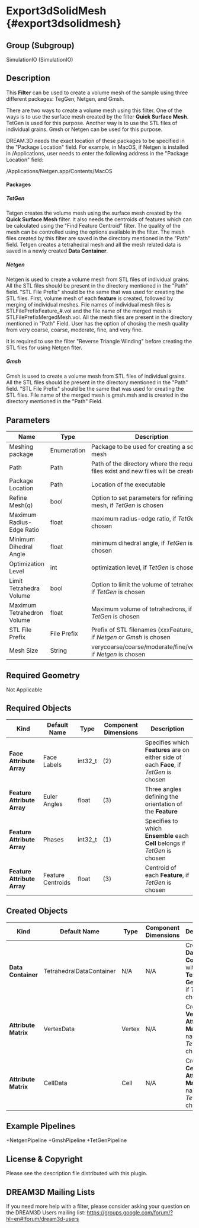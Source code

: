 Export3dSolidMesh {#export3dsolidmesh}
=============

## Group (Subgroup) ##
SimulationIO (SimulationIO)

## Description ##
This **Filter** can be used to create a volume mesh of the sample using three different packages: TegGen, Netgen, and Gmsh. 

There are two ways to create a volume mesh using this filter. One of the ways is to use the surface mesh created by the filter **Quick Surface Mesh**. TetGen is used for this purpose. Another way is to use the STL files of individual grains. Gmsh or Netgen can be used for this purpose. 

DREAM.3D needs the exact location of these packages to be specified in the "Package Location" field. For example, in MacOS, if Netgen is installed in /Applications, user needs to enter the following address in the "Package Location" field:

/Applications/Netgen.app/Contents/MacOS

#### Packages ####

##### TetGen #####
Tetgen creates the volume mesh using the surface mesh created by the **Quick Surface Mesh** filter. It also needs the centroids of features which can be calculated using the "Find Feature Centroid" filter. The quality of the mesh can be controlled using the options available in the filter. The mesh files created by this filter are saved in the directory mentioned in the "Path" field. Tetgen creates a tetrahedral mesh and all the mesh related data is saved in a newly created **Data Container**. 

##### Netgen #####
Netgen is used to create a volume mesh from STL files of individual grains. All the STL files should be present in the directory mentioned in the "Path" field. "STL File Prefix" should be the same that was used for creating the STL files. First, volume mesh of each **feature** is created, followed by merging of individual meshes. File names of individual mesh files is STLFilePrefixFeature_#.vol and the file name of the merged mesh is STLFilePrefixMergedMesh.vol. All the mesh files are present in the directory mentioned in "Path" Field. User has the option of chosing the mesh quality from very coarse, coarse, moderate, fine, and very fine. 

It is required to use the filter "Reverse Triangle Winding" before creating the STL files for using Netgen flter.

##### Gmsh #####
Gmsh is used to create a volume mesh from STL files of individual grains. All the STL files should be present in the directory mentioned in the "Path" field. "STL File Prefix" should be the same that was used for creating the STL files. File name of the merged mesh is gmsh.msh and is created in the directory mentioned in the "Path" Field.

## Parameters ##
| Name | Type | Description |
|------|------|------|
| Meshing package | Enumeration | Package to be used for creating a solid mesh |
| Path | Path | Path of the directory where the required files exist and new files will be created |
| Package Location | Path | Location of the executable |
| Refine Mesh(q) | bool | Option to set parameters for refining the mesh, if _TetGen_ is chosen|
| Maximum Radius-Edge Ratio | float | maximum radius-edge ratio, if _TetGen_ is chosen|
| Minimum Dihedral Angle | float | minimum dihedral angle, if _TetGen_ is chosen|
| Optimization Level | int | optimization level, if _TetGen_ is chosen|
| Limit Tetrahedra Volume | bool | Option to limit the volume of tetrahedrons, if _TetGen_ is chosen|
| Maximum Tetrahedron Volume | float | Maximum volume of tetrahedrons, if _TetGen_ is chosen|
| STL File Prefix | File Prefix | Prefix of STL filenames (xxxFeature_#.stl), if _Netgen_ or _Gmsh_ is chosen |
| Mesh Size | String | verycoarse/coarse/moderate/fine/veryfine, if _Netgen_ is chosen |

## Required Geometry ##
 Not Applicable

## Required Objects ##
| Kind | Default Name | Type | Component Dimensions | Description |
|------|--------------|-------------|---------|-----|
| **Face Attribute Array** | Face Labels | int32_t | (2) | Specifies which **Features** are on either side of each **Face**, if _TetGen_ is chosen |
| **Feature Attribute Array** | Euler Angles | float | (3) | Three angles defining the orientation of the **Feature** |
| **Feature Attribute Array** | Phases | int32_t | (1) |  Specifies to which **Ensemble** each **Cell** belongs if _TetGen_ is chosen |
| **Feature Attribute Array** | Feature Centroids | float | (3) | Centroid of each **Feature**, if _TetGen_ is chosen |

## Created Objects ##
| Kind | Default Name | Type | Component Dimensions | Description |
|------|--------------|-------------|---------|-----|
| **Data Container** | TetrahedralDataContainer | N/A | N/A | Created **Data Container** with a **Tetrahedral Geometry**,  if _TetGen_ is chosen |
| **Attribute Matrix** | VertexData | Vertex | N/A | Created **Vertex Attribute Matrix** name, if _TetGen_ is chosen  |
| **Attribute Matrix** | CellData | Cell | N/A | Created **Cell Attribute Matrix** name, if _TetGen_ is chosen  |

## Example Pipelines ##

+NetgenPipeline
+GmshPipeline
+TetGenPipeline

## License & Copyright ##

Please see the description file distributed with this plugin.

## DREAM3D Mailing Lists ##

If you need more help with a filter, please consider asking your question on the DREAM3D Users mailing list:
https://groups.google.com/forum/?hl=en#!forum/dream3d-users